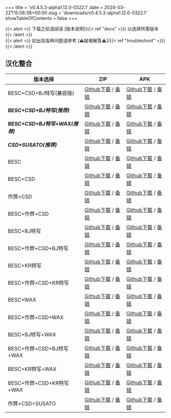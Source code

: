 
+++
title = 'v0.4.5.3-alpha1.12.0-0322.1'
date = 2024-03-22T15:06:38+00:00
slug = 'downloads/v0.4.5.3-alpha1.12.0-0322.1'
showTableOfContents = false
+++

{{< alert >}}
下载之前请阅读 [版本说明]({{< ref "docs" >}}) 以选择所需版本
{{< /alert >}}
<br>
{{< alert >}}
如出现各种问题请参考 [⚠疑难解答⚠]({{< ref "troubleshoot" >}})
{{< /alert >}}

## 汉化整合

|           版本选择            |                                                                                                                                                                                  ZIP                                                                                                                                                                                   |                                                                                                                                                                                  APK                                                                                                                                                                                   |
|-------------------------------|------------------------------------------------------------------------------------------------------------------------------------------------------------------------------------------------------------------------------------------------------------------------------------------------------------------------------------------------------------------------|------------------------------------------------------------------------------------------------------------------------------------------------------------------------------------------------------------------------------------------------------------------------------------------------------------------------------------------------------------------------|
|BESC+CSD+BJ特写(兼容版)        |[Github下载](https://github.com/DoL-Lyra/Lyra/releases/download/v0.4.5.3-alpha1.12.0-0322.1/DoL-0.4.5.3-Lyra-a1.12.0-polyfill-besc-cheat-csd-sideviewbj-0322.1.zip ) / [备链](https://ghfast.top/https://github.com/DoL-Lyra/Lyra/releases/download/v0.4.5.3-alpha1.12.0-0322.1/DoL-0.4.5.3-Lyra-a1.12.0-polyfill-besc-cheat-csd-sideviewbj-0322.1.zip )|[Github下载](https://github.com/DoL-Lyra/Lyra/releases/download/v0.4.5.3-alpha1.12.0-0322.1/DoL-0.4.5.3-Lyra-a1.12.0-polyfill-besc-cheat-csd-sideviewbj-0322.1.apk ) / [备链](https://ghfast.top/https://github.com/DoL-Lyra/Lyra/releases/download/v0.4.5.3-alpha1.12.0-0322.1/DoL-0.4.5.3-Lyra-a1.12.0-polyfill-besc-cheat-csd-sideviewbj-0322.1.apk )|
|***BESC+CSD+BJ特写(推荐)***    |[Github下载](https://github.com/DoL-Lyra/Lyra/releases/download/v0.4.5.3-alpha1.12.0-0322.1/DoL-0.4.5.3-Lyra-a1.12.0-besc-csd-sideviewbj-0322.1.zip ) / [备链](https://ghfast.top/https://github.com/DoL-Lyra/Lyra/releases/download/v0.4.5.3-alpha1.12.0-0322.1/DoL-0.4.5.3-Lyra-a1.12.0-besc-csd-sideviewbj-0322.1.zip )                              |[Github下载](https://github.com/DoL-Lyra/Lyra/releases/download/v0.4.5.3-alpha1.12.0-0322.1/DoL-0.4.5.3-Lyra-a1.12.0-besc-csd-sideviewbj-0322.1.apk ) / [备链](https://ghfast.top/https://github.com/DoL-Lyra/Lyra/releases/download/v0.4.5.3-alpha1.12.0-0322.1/DoL-0.4.5.3-Lyra-a1.12.0-besc-csd-sideviewbj-0322.1.apk )                              |
|***BESC+CSD+BJ特写+WAX(推荐)***|[Github下载](https://github.com/DoL-Lyra/Lyra/releases/download/v0.4.5.3-alpha1.12.0-0322.1/DoL-0.4.5.3-Lyra-a1.12.0-besc-wax-csd-sideviewbj-0322.1.zip ) / [备链](https://ghfast.top/https://github.com/DoL-Lyra/Lyra/releases/download/v0.4.5.3-alpha1.12.0-0322.1/DoL-0.4.5.3-Lyra-a1.12.0-besc-wax-csd-sideviewbj-0322.1.zip )                      |[Github下载](https://github.com/DoL-Lyra/Lyra/releases/download/v0.4.5.3-alpha1.12.0-0322.1/DoL-0.4.5.3-Lyra-a1.12.0-besc-wax-csd-sideviewbj-0322.1.apk ) / [备链](https://ghfast.top/https://github.com/DoL-Lyra/Lyra/releases/download/v0.4.5.3-alpha1.12.0-0322.1/DoL-0.4.5.3-Lyra-a1.12.0-besc-wax-csd-sideviewbj-0322.1.apk )                      |
|***CSD+SUSATO(推荐)***         |[Github下载](https://github.com/DoL-Lyra/Lyra/releases/download/v0.4.5.3-alpha1.12.0-0322.1/DoL-0.4.5.3-Lyra-a1.12.0-susato-csd-0322.1.zip ) / [备链](https://ghfast.top/https://github.com/DoL-Lyra/Lyra/releases/download/v0.4.5.3-alpha1.12.0-0322.1/DoL-0.4.5.3-Lyra-a1.12.0-susato-csd-0322.1.zip )                                                |[Github下载](https://github.com/DoL-Lyra/Lyra/releases/download/v0.4.5.3-alpha1.12.0-0322.1/DoL-0.4.5.3-Lyra-a1.12.0-susato-csd-0322.1.apk ) / [备链](https://ghfast.top/https://github.com/DoL-Lyra/Lyra/releases/download/v0.4.5.3-alpha1.12.0-0322.1/DoL-0.4.5.3-Lyra-a1.12.0-susato-csd-0322.1.apk )                                                |
|BESC                           |[Github下载](https://github.com/DoL-Lyra/Lyra/releases/download/v0.4.5.3-alpha1.12.0-0322.1/DoL-0.4.5.3-Lyra-a1.12.0-besc-0322.1.zip ) / [备链](https://ghfast.top/https://github.com/DoL-Lyra/Lyra/releases/download/v0.4.5.3-alpha1.12.0-0322.1/DoL-0.4.5.3-Lyra-a1.12.0-besc-0322.1.zip )                                                            |[Github下载](https://github.com/DoL-Lyra/Lyra/releases/download/v0.4.5.3-alpha1.12.0-0322.1/DoL-0.4.5.3-Lyra-a1.12.0-besc-0322.1.apk ) / [备链](https://ghfast.top/https://github.com/DoL-Lyra/Lyra/releases/download/v0.4.5.3-alpha1.12.0-0322.1/DoL-0.4.5.3-Lyra-a1.12.0-besc-0322.1.apk )                                                            |
|BESC+CSD                       |[Github下载](https://github.com/DoL-Lyra/Lyra/releases/download/v0.4.5.3-alpha1.12.0-0322.1/DoL-0.4.5.3-Lyra-a1.12.0-besc-csd-0322.1.zip ) / [备链](https://ghfast.top/https://github.com/DoL-Lyra/Lyra/releases/download/v0.4.5.3-alpha1.12.0-0322.1/DoL-0.4.5.3-Lyra-a1.12.0-besc-csd-0322.1.zip )                                                    |[Github下载](https://github.com/DoL-Lyra/Lyra/releases/download/v0.4.5.3-alpha1.12.0-0322.1/DoL-0.4.5.3-Lyra-a1.12.0-besc-csd-0322.1.apk ) / [备链](https://ghfast.top/https://github.com/DoL-Lyra/Lyra/releases/download/v0.4.5.3-alpha1.12.0-0322.1/DoL-0.4.5.3-Lyra-a1.12.0-besc-csd-0322.1.apk )                                                    |
|作弊+CSD                       |[Github下载](https://github.com/DoL-Lyra/Lyra/releases/download/v0.4.5.3-alpha1.12.0-0322.1/DoL-0.4.5.3-Lyra-a1.12.0-cheat-csd-0322.1.zip ) / [备链](https://ghfast.top/https://github.com/DoL-Lyra/Lyra/releases/download/v0.4.5.3-alpha1.12.0-0322.1/DoL-0.4.5.3-Lyra-a1.12.0-cheat-csd-0322.1.zip )                                                  |[Github下载](https://github.com/DoL-Lyra/Lyra/releases/download/v0.4.5.3-alpha1.12.0-0322.1/DoL-0.4.5.3-Lyra-a1.12.0-cheat-csd-0322.1.apk ) / [备链](https://ghfast.top/https://github.com/DoL-Lyra/Lyra/releases/download/v0.4.5.3-alpha1.12.0-0322.1/DoL-0.4.5.3-Lyra-a1.12.0-cheat-csd-0322.1.apk )                                                  |
|BESC+作弊+CSD                  |[Github下载](https://github.com/DoL-Lyra/Lyra/releases/download/v0.4.5.3-alpha1.12.0-0322.1/DoL-0.4.5.3-Lyra-a1.12.0-besc-cheat-csd-0322.1.zip ) / [备链](https://ghfast.top/https://github.com/DoL-Lyra/Lyra/releases/download/v0.4.5.3-alpha1.12.0-0322.1/DoL-0.4.5.3-Lyra-a1.12.0-besc-cheat-csd-0322.1.zip )                                        |[Github下载](https://github.com/DoL-Lyra/Lyra/releases/download/v0.4.5.3-alpha1.12.0-0322.1/DoL-0.4.5.3-Lyra-a1.12.0-besc-cheat-csd-0322.1.apk ) / [备链](https://ghfast.top/https://github.com/DoL-Lyra/Lyra/releases/download/v0.4.5.3-alpha1.12.0-0322.1/DoL-0.4.5.3-Lyra-a1.12.0-besc-cheat-csd-0322.1.apk )                                        |
|BESC+BJ特写                    |[Github下载](https://github.com/DoL-Lyra/Lyra/releases/download/v0.4.5.3-alpha1.12.0-0322.1/DoL-0.4.5.3-Lyra-a1.12.0-besc-sideviewbj-0322.1.zip ) / [备链](https://ghfast.top/https://github.com/DoL-Lyra/Lyra/releases/download/v0.4.5.3-alpha1.12.0-0322.1/DoL-0.4.5.3-Lyra-a1.12.0-besc-sideviewbj-0322.1.zip )                                      |[Github下载](https://github.com/DoL-Lyra/Lyra/releases/download/v0.4.5.3-alpha1.12.0-0322.1/DoL-0.4.5.3-Lyra-a1.12.0-besc-sideviewbj-0322.1.apk ) / [备链](https://ghfast.top/https://github.com/DoL-Lyra/Lyra/releases/download/v0.4.5.3-alpha1.12.0-0322.1/DoL-0.4.5.3-Lyra-a1.12.0-besc-sideviewbj-0322.1.apk )                                      |
|BESC+作弊+CSD+BJ特写           |[Github下载](https://github.com/DoL-Lyra/Lyra/releases/download/v0.4.5.3-alpha1.12.0-0322.1/DoL-0.4.5.3-Lyra-a1.12.0-besc-cheat-csd-sideviewbj-0322.1.zip ) / [备链](https://ghfast.top/https://github.com/DoL-Lyra/Lyra/releases/download/v0.4.5.3-alpha1.12.0-0322.1/DoL-0.4.5.3-Lyra-a1.12.0-besc-cheat-csd-sideviewbj-0322.1.zip )                  |[Github下载](https://github.com/DoL-Lyra/Lyra/releases/download/v0.4.5.3-alpha1.12.0-0322.1/DoL-0.4.5.3-Lyra-a1.12.0-besc-cheat-csd-sideviewbj-0322.1.apk ) / [备链](https://ghfast.top/https://github.com/DoL-Lyra/Lyra/releases/download/v0.4.5.3-alpha1.12.0-0322.1/DoL-0.4.5.3-Lyra-a1.12.0-besc-cheat-csd-sideviewbj-0322.1.apk )                  |
|BESC+KR特写                    |[Github下载](https://github.com/DoL-Lyra/Lyra/releases/download/v0.4.5.3-alpha1.12.0-0322.1/DoL-0.4.5.3-Lyra-a1.12.0-besc-sideviewkr-0322.1.zip ) / [备链](https://ghfast.top/https://github.com/DoL-Lyra/Lyra/releases/download/v0.4.5.3-alpha1.12.0-0322.1/DoL-0.4.5.3-Lyra-a1.12.0-besc-sideviewkr-0322.1.zip )                                      |[Github下载](https://github.com/DoL-Lyra/Lyra/releases/download/v0.4.5.3-alpha1.12.0-0322.1/DoL-0.4.5.3-Lyra-a1.12.0-besc-sideviewkr-0322.1.apk ) / [备链](https://ghfast.top/https://github.com/DoL-Lyra/Lyra/releases/download/v0.4.5.3-alpha1.12.0-0322.1/DoL-0.4.5.3-Lyra-a1.12.0-besc-sideviewkr-0322.1.apk )                                      |
|BESC+作弊+CSD+KR特写           |[Github下载](https://github.com/DoL-Lyra/Lyra/releases/download/v0.4.5.3-alpha1.12.0-0322.1/DoL-0.4.5.3-Lyra-a1.12.0-besc-cheat-csd-sideviewkr-0322.1.zip ) / [备链](https://ghfast.top/https://github.com/DoL-Lyra/Lyra/releases/download/v0.4.5.3-alpha1.12.0-0322.1/DoL-0.4.5.3-Lyra-a1.12.0-besc-cheat-csd-sideviewkr-0322.1.zip )                  |[Github下载](https://github.com/DoL-Lyra/Lyra/releases/download/v0.4.5.3-alpha1.12.0-0322.1/DoL-0.4.5.3-Lyra-a1.12.0-besc-cheat-csd-sideviewkr-0322.1.apk ) / [备链](https://ghfast.top/https://github.com/DoL-Lyra/Lyra/releases/download/v0.4.5.3-alpha1.12.0-0322.1/DoL-0.4.5.3-Lyra-a1.12.0-besc-cheat-csd-sideviewkr-0322.1.apk )                  |
|BESC+WAX                       |[Github下载](https://github.com/DoL-Lyra/Lyra/releases/download/v0.4.5.3-alpha1.12.0-0322.1/DoL-0.4.5.3-Lyra-a1.12.0-besc-wax-0322.1.zip ) / [备链](https://ghfast.top/https://github.com/DoL-Lyra/Lyra/releases/download/v0.4.5.3-alpha1.12.0-0322.1/DoL-0.4.5.3-Lyra-a1.12.0-besc-wax-0322.1.zip )                                                    |[Github下载](https://github.com/DoL-Lyra/Lyra/releases/download/v0.4.5.3-alpha1.12.0-0322.1/DoL-0.4.5.3-Lyra-a1.12.0-besc-wax-0322.1.apk ) / [备链](https://ghfast.top/https://github.com/DoL-Lyra/Lyra/releases/download/v0.4.5.3-alpha1.12.0-0322.1/DoL-0.4.5.3-Lyra-a1.12.0-besc-wax-0322.1.apk )                                                    |
|BESC+作弊+CSD+WAX              |[Github下载](https://github.com/DoL-Lyra/Lyra/releases/download/v0.4.5.3-alpha1.12.0-0322.1/DoL-0.4.5.3-Lyra-a1.12.0-besc-wax-cheat-csd-0322.1.zip ) / [备链](https://ghfast.top/https://github.com/DoL-Lyra/Lyra/releases/download/v0.4.5.3-alpha1.12.0-0322.1/DoL-0.4.5.3-Lyra-a1.12.0-besc-wax-cheat-csd-0322.1.zip )                                |[Github下载](https://github.com/DoL-Lyra/Lyra/releases/download/v0.4.5.3-alpha1.12.0-0322.1/DoL-0.4.5.3-Lyra-a1.12.0-besc-wax-cheat-csd-0322.1.apk ) / [备链](https://ghfast.top/https://github.com/DoL-Lyra/Lyra/releases/download/v0.4.5.3-alpha1.12.0-0322.1/DoL-0.4.5.3-Lyra-a1.12.0-besc-wax-cheat-csd-0322.1.apk )                                |
|BESC+BJ特写+WAX                |[Github下载](https://github.com/DoL-Lyra/Lyra/releases/download/v0.4.5.3-alpha1.12.0-0322.1/DoL-0.4.5.3-Lyra-a1.12.0-besc-wax-sideviewbj-0322.1.zip ) / [备链](https://ghfast.top/https://github.com/DoL-Lyra/Lyra/releases/download/v0.4.5.3-alpha1.12.0-0322.1/DoL-0.4.5.3-Lyra-a1.12.0-besc-wax-sideviewbj-0322.1.zip )                              |[Github下载](https://github.com/DoL-Lyra/Lyra/releases/download/v0.4.5.3-alpha1.12.0-0322.1/DoL-0.4.5.3-Lyra-a1.12.0-besc-wax-sideviewbj-0322.1.apk ) / [备链](https://ghfast.top/https://github.com/DoL-Lyra/Lyra/releases/download/v0.4.5.3-alpha1.12.0-0322.1/DoL-0.4.5.3-Lyra-a1.12.0-besc-wax-sideviewbj-0322.1.apk )                              |
|BESC+作弊+CSD+BJ特写+WAX       |[Github下载](https://github.com/DoL-Lyra/Lyra/releases/download/v0.4.5.3-alpha1.12.0-0322.1/DoL-0.4.5.3-Lyra-a1.12.0-besc-wax-cheat-csd-sideviewbj-0322.1.zip ) / [备链](https://ghfast.top/https://github.com/DoL-Lyra/Lyra/releases/download/v0.4.5.3-alpha1.12.0-0322.1/DoL-0.4.5.3-Lyra-a1.12.0-besc-wax-cheat-csd-sideviewbj-0322.1.zip )          |[Github下载](https://github.com/DoL-Lyra/Lyra/releases/download/v0.4.5.3-alpha1.12.0-0322.1/DoL-0.4.5.3-Lyra-a1.12.0-besc-wax-cheat-csd-sideviewbj-0322.1.apk ) / [备链](https://ghfast.top/https://github.com/DoL-Lyra/Lyra/releases/download/v0.4.5.3-alpha1.12.0-0322.1/DoL-0.4.5.3-Lyra-a1.12.0-besc-wax-cheat-csd-sideviewbj-0322.1.apk )          |
|BESC+KR特写+WAX                |[Github下载](https://github.com/DoL-Lyra/Lyra/releases/download/v0.4.5.3-alpha1.12.0-0322.1/DoL-0.4.5.3-Lyra-a1.12.0-besc-wax-sideviewkr-0322.1.zip ) / [备链](https://ghfast.top/https://github.com/DoL-Lyra/Lyra/releases/download/v0.4.5.3-alpha1.12.0-0322.1/DoL-0.4.5.3-Lyra-a1.12.0-besc-wax-sideviewkr-0322.1.zip )                              |[Github下载](https://github.com/DoL-Lyra/Lyra/releases/download/v0.4.5.3-alpha1.12.0-0322.1/DoL-0.4.5.3-Lyra-a1.12.0-besc-wax-sideviewkr-0322.1.apk ) / [备链](https://ghfast.top/https://github.com/DoL-Lyra/Lyra/releases/download/v0.4.5.3-alpha1.12.0-0322.1/DoL-0.4.5.3-Lyra-a1.12.0-besc-wax-sideviewkr-0322.1.apk )                              |
|BESC+作弊+CSD+KR特写+WAX       |[Github下载](https://github.com/DoL-Lyra/Lyra/releases/download/v0.4.5.3-alpha1.12.0-0322.1/DoL-0.4.5.3-Lyra-a1.12.0-besc-wax-cheat-csd-sideviewkr-0322.1.zip ) / [备链](https://ghfast.top/https://github.com/DoL-Lyra/Lyra/releases/download/v0.4.5.3-alpha1.12.0-0322.1/DoL-0.4.5.3-Lyra-a1.12.0-besc-wax-cheat-csd-sideviewkr-0322.1.zip )          |[Github下载](https://github.com/DoL-Lyra/Lyra/releases/download/v0.4.5.3-alpha1.12.0-0322.1/DoL-0.4.5.3-Lyra-a1.12.0-besc-wax-cheat-csd-sideviewkr-0322.1.apk ) / [备链](https://ghfast.top/https://github.com/DoL-Lyra/Lyra/releases/download/v0.4.5.3-alpha1.12.0-0322.1/DoL-0.4.5.3-Lyra-a1.12.0-besc-wax-cheat-csd-sideviewkr-0322.1.apk )          |
|作弊+CSD+SUSATO                |[Github下载](https://github.com/DoL-Lyra/Lyra/releases/download/v0.4.5.3-alpha1.12.0-0322.1/DoL-0.4.5.3-Lyra-a1.12.0-susato-cheat-csd-0322.1.zip ) / [备链](https://ghfast.top/https://github.com/DoL-Lyra/Lyra/releases/download/v0.4.5.3-alpha1.12.0-0322.1/DoL-0.4.5.3-Lyra-a1.12.0-susato-cheat-csd-0322.1.zip )                                    |[Github下载](https://github.com/DoL-Lyra/Lyra/releases/download/v0.4.5.3-alpha1.12.0-0322.1/DoL-0.4.5.3-Lyra-a1.12.0-susato-cheat-csd-0322.1.apk ) / [备链](https://ghfast.top/https://github.com/DoL-Lyra/Lyra/releases/download/v0.4.5.3-alpha1.12.0-0322.1/DoL-0.4.5.3-Lyra-a1.12.0-susato-cheat-csd-0322.1.apk )                                    |
